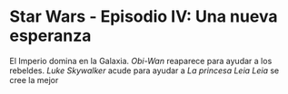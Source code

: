 # Star Wars - Episodio IV: Una nueva esperanza


El Imperio domina en la Galaxia.
*Obi-Wan* reaparece para ayudar a los rebeldes.
*Luke Skywalker* acude para ayudar a *La princesa Leia*
*Leia* se cree la mejor

